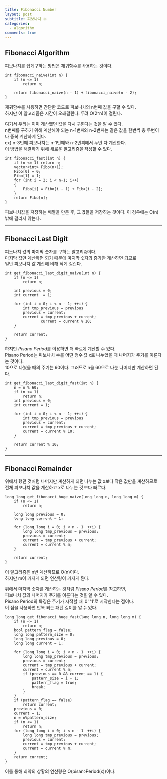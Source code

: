 ```yaml
---
title: Fibonacci Number
layout: post
subtitle: 피보나치 수
categories:
  - algorithm
comments: true
---
```


## Fibonacci Algorithm

피보나치를 쉽게구하는 방법은 재귀함수를 사용하는 것이다.

```
int fibonacci_naive(int n) {
    if (n <= 1)
        return n;

    return fibonacci_naive(n - 1) + fibonacci_naive(n - 2);
}
```

재귀함수를 사용하면 간단한 코드로 피보나치의 n번째 값을 구할 수 있다.  
하지만 이 알고리즘은 시간이 오래걸린다. 무려 O(2^n)이 걸린다.

여기서 우리는 이미 계산했던 값을 다시 구한다는 것을 알 수 있다.  
n번째를 구하기 위해 계산해야 되는 n-1번째와 n-2번째는 같은 값을 한번씩 총 두번이나 중복 계산하게 된다.  
ex) n-3번째 피보나치는 n-1번째와 n-2번째에서 두번 다 계산한다.  
이 방법을 해결하기 위해 새로운 알고리즘을 작성할 수 있다.

```
int fibonacci_fast(int n) {
	if (n <= 1) return n;
	vector<int> Fibo(n+1);
	Fibo[0] = 0;
	Fibo[1] = 1;
	for (int i = 2; i < n+1; i++)
	{
		Fibo[i] = Fibo[i - 1] + Fibo[i - 2];
	}
    return Fibo[n];
}
```

피보나치값을 저장하는 배열을 만든 후, 그 값들을 저장하는 것이다.
이 경우에는 O(n)밖에 걸리지 않는다.

---

## Fibonacci Last Digit

피노나치 값의 마지막 숫자를 구하는 알고리즘이다.  
마지막 값만 계산하면 되기 때문에 마지막 숫자의 증가만 계산하면 되므로  
일반 피보나치 값 계산에 비해 적게 걸린다.

```
int get_fibonacci_last_digit_naive(int n) {
    if (n <= 1)
        return n;

    int previous = 0;
    int current  = 1;

    for (int i = 0; i < n - 1; ++i) {
        int tmp_previous = previous;
        previous = current;
        current = tmp_previous + current;
				current = current % 10;
    }

    return current;
}
```

하지만 *Pisano Period*를 이용하면 더 빠르게 계산할 수 있다.  
Pisano Period는 피보나치 수를 어떤 정수 값 x로 나누었을 때 나머지가 주기를 이룬다는 것이다.  
10으로 나눴을 때의 주기는 60이다. 그러므로 n을 60으로 나눈 나머지만 계산하면 된다.

```
int get_fibonacci_last_digit_fast(int n) {
	n = n % 60;
	if (n <= 1)
		return n;
	int previous = 0;
	int current = 1;

	for (int i = 0; i < n - 1; ++i) {
		int tmp_previous = previous;
		previous = current;
		current = tmp_previous + current;
		current = current % 10;
	}

	return current % 10;
}
```

---

## Fibonacci Remainder

위에서 했던 것처럼 나머지만 계산하게 되면 나누는 값 x보다 작은 값만을 계산하므로  
전체 피보나치 값을 계산하고 x로 나누는 것 보다 빠르다.

```
long long get_fibonacci_huge_naive(long long n, long long m) {
	if (n <= 1)
		return n;

	long long previous = 0;
	long long current = 1;

	for (long long i = 0; i < n - 1; ++i) {
		long long tmp_previous = previous;
		previous = current;
		current = tmp_previous + current;
		current = current % m;
	}

	return current;
}
```

이 알고리즘은 n번 계산하므로 O(n)이다.  
하지만 m이 커지게 되면 연산량이 커지게 된다.

위에서 마지막 숫자를 계산하는 것처럼 *Pisano Period*를 참고하면,  
피보나치 값의 나머지가 주기를 이룬다는 것을 알 수 있다.  
Pisano Period의 특징은 주기가 시작할 때 '0' '1'로 시작한다는 점이다.  
이 점을 사용하면 반복 되는 패턴 길이를 알 수 있다.

```
long long get_fibonacci_huge_fast(long long n, long long m) {
	if (n <= 1)
		return n;
	bool pattern_flag = false;
	long long pattern_size = 0;
	long long previous = 0;
	long long current = 1;

	for (long long i = 0; i < n - 1; ++i) {
		long long tmp_previous = previous;
		previous = current;
		current = tmp_previous + current;
		current = current % m;
		if (previous == 0 && current == 1) {
			pattern_size = i + 1;
			pattern_flag = true;
			break;
		}
	}
	if (pattern_flag == false)
		return current;
	previous = 0;
	current = 1;
	n = n%pattern_size;
	if (n <= 1)
		return n;
	for (long long i = 0; i < n - 1; ++i) {
		long long tmp_previous = previous;
		previous = current;
		current = tmp_previous + current;
		current = current % m;
	}
	return current;
}
```

이를 통해 최악의 상황의 연산량은 O(pisanoPeriod(x))이다.
